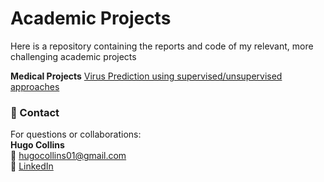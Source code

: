 # Academic Projects
Here is a repository containing the reports and code of my relevant, more challenging academic projects

**Medical Projects**
[Virus Prediction using supervised/unsupervised approaches](MSc/Virus%20Detection%20using%20Classification,%20Regresssion%20and%20Unsupervised%20Approaches/)




### 📎 Contact

For questions or collaborations:  
**Hugo Collins**  
📧 hugocollins01@gmail.com  
🔗 [LinkedIn](https://your-linkedin.com)
